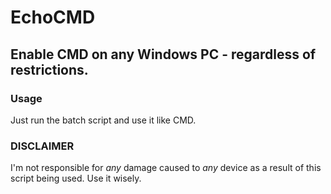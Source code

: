 EchoCMD
=======

## Enable CMD on any Windows PC - regardless of restrictions.


### Usage
Just run the batch script and use it like CMD.

### DISCLAIMER
I'm not responsible for _any_ damage caused to _any_ device as a result of this script being used. Use it wisely.
